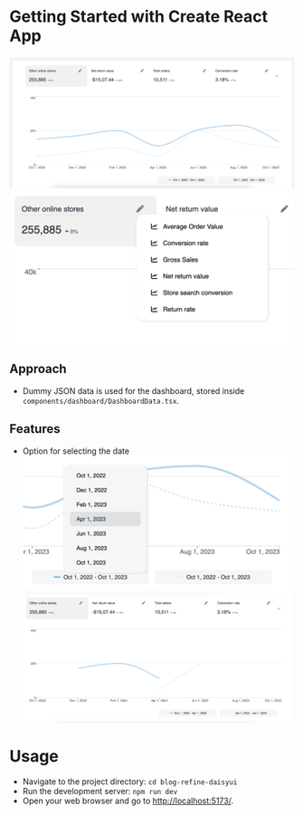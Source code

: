 
# Getting Started with Create React App

![Dashboard Screenshot 1](./src/image/HomePage.png)
![Dashboard Screenshot 2](./src/image/EditOption.png)

## Approach
- Dummy JSON data is used for the dashboard, stored inside `components/dashboard/DashboardData.tsx`.

## Features
- Option for selecting the date
![Date Selection](./src/image/DatePicker.png)
![Dashboard Screenshot 3](./src/image/EditedDashboard.png)


# Usage
- Navigate to the project directory: `cd blog-refine-daisyui`
- Run the development server: `npm run dev`
- Open your web browser and go to [http://localhost:5173/](http://localhost:5173/).


